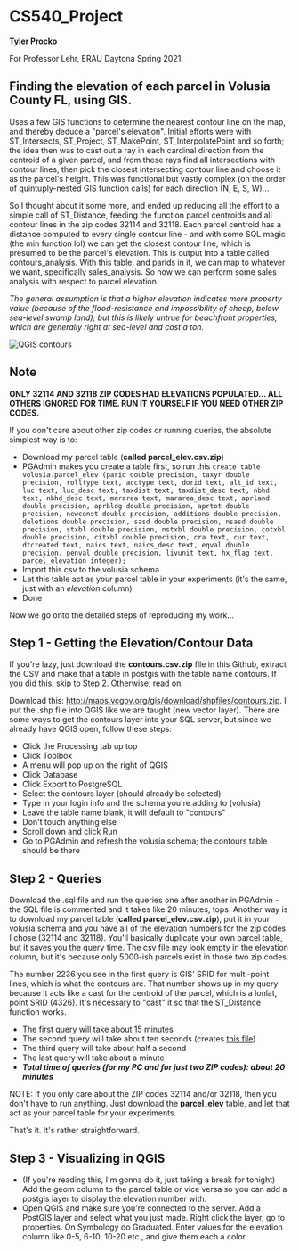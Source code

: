 # CS540_Project
**Tyler Procko**

For Professor Lehr, ERAU Daytona Spring 2021. 

## **Finding the elevation of each parcel in Volusia County FL, using GIS.**

Uses a few GIS functions to determine the nearest contour line on the map, and thereby deduce a "parcel's elevation". Initial efforts were with ST_Intersects, ST_Project, ST_MakePoint, ST_InterpolatePoint and so forth; the idea then was to cast out a ray in each cardinal direction from the centroid of a given parcel, and from these rays find all intersections with contour lines, then pick the closest intersecting contour line and choose it as the parcel's height. This was functional but vastly complex (on the order of quintuply-nested GIS function calls) for each direction (N, E, S, W)... 

So I thought about it some more, and ended up reducing all the effort to a simple call of ST_Distance, feeding the function parcel centroids and all contour lines in the zip codes 32114 and 32118. Each parcel centroid has a distance computed to every single contour line - and with some SQL magic (the min function lol) we can get the closest contour line, which is presumed to be the parcel's elevation. This is output into a table called contours_analysis. With this table, and parids in it, we can map to whatever we want, specifically sales_analysis. So now we can perform some sales analysis with respect to parcel elevation.

*The general assumption is that a higher elevation indicates more property value (because of the flood-resistance and impossibility of  cheap, below sea-level swamp land); but this is likely untrue for beachfront properties, which are generally right at sea-level and cost a ton.*

![QGIS contours](https://github.com/Psychobagger/CS540_Project/blob/main/media/contours.PNG)

## Note
**ONLY 32114 AND 32118 ZIP CODES HAD ELEVATIONS POPULATED... ALL OTHERS IGNORED FOR TIME. RUN IT YOURSELF IF YOU NEED OTHER ZIP CODES.**

If you don't care about other zip codes or running queries, the absolute simplest way is to:

* Download my parcel table (**called parcel_elev.csv.zip**)
* PGAdmin makes you create a table first, so run this `create table volusia.parcel_elev
(parid double precision, taxyr double precision, rolltype text, acctype text, dorid text, alt_id text, luc text, luc_desc text, taxdist text, taxdist_desc text, nbhd text, nbhd_desc text, mararea text, mararea_desc text, aprland double precision, aprbldg double precision, aprtot double precision, newconst double precision, additions double precision, deletions double precision, sasd double precision, nsasd double precision, stxbl double precision, nstxbl double precision, cotxbl double precision, citxbl double precision, cra text, cur text, dtcreated text, naics text, naics_desc text, eqval double precision, penval double precision, livunit text, hx_flag text, parcel_elevation integer);`
* Import this csv to the volusia schema
* Let this table act as your parcel table in your experiments (it's the same, just with an *elevation* column)
* Done

Now we go onto the detailed steps of reproducing my work...

## Step 1 - Getting the Elevation/Contour Data
If you're lazy, just download the **contours.csv.zip** file in this Github, extract the CSV and make that a table in postgis with the table name contours. If you did this, skip to Step 2. Otherwise, read on.

Download this: http://maps.vcgov.org/gis/download/shpfiles/contours.zip. I put the .shp file into QGIS like we are taught (new vector layer). There are some ways to get the contours layer into your SQL server, but since we already have QGIS open, follow these steps:

* Click the Processing tab up top
* Click Toolbox
* A menu will pop up on the right of QGIS
* Click Database
* Click Export to PostgreSQL
* Select the contours layer (should already be selected)
* Type in your login info and the schema you're adding to (volusia)
* Leave the table name blank, it will default to "contours"
* Don't touch anything else
* Scroll down and click Run
* Go to PGAdmin and refresh the volusia schema; the contours table should be there

## Step 2 - Queries
Download the .sql file and run the queries one after another in PGAdmin - the SQL file is commented and it takes like 20 minutes, tops. Another way is to download my parcel table (**called parcel_elev.csv.zip**), put it in your volusia schema and you have all of the elevation numbers for the zip codes I chose (32114 and 32118). You'll basically duplicate your own parcel table, but it saves you the query time. The csv file may look empty in the elevation column, but it's because only 5000-ish parcels exist in those two zip codes.

The number 2236 you see in the first query is GIS' SRID for multi-point lines, which is what the contours are. That number shows up in my query because it acts like a cast for the centroid of the parcel, which is a lonlat, point SRID (4326). It's necessary to "cast" it so that the ST_Distance function works.

* The first query will take about 15 minutes
* The second query will take about ten seconds (creates [this file](https://github.com/Psychobagger/CS540_Project/blob/main/contours_analysis2.csv))
* The third query will take about half a second
* The last query will take about a minute
* ***Total time of queries (for my PC and for just two ZIP codes): about 20 minutes***

NOTE: If you only care about the ZIP codes 32114 and/or 32118, then you don't have to run anything. Just download the **parcel_elev** table, and let that act as your parcel table for your experiments.

That's it. It's rather straightforward.

## Step 3 - Visualizing in QGIS
* (If you're reading this, I'm gonna do it, just taking a break for tonight) Add the geom column to the parcel table or vice versa so you can add a postgis layer to display the elevation number with.
* Open QGIS and make sure you're connected to the server. Add a PostGIS layer and select what you just made. Right click the layer, go to properties. On Symbology do Graduated. Enter values for the elevation column like 0-5, 6-10, 10-20 etc., and give them each a color. 
